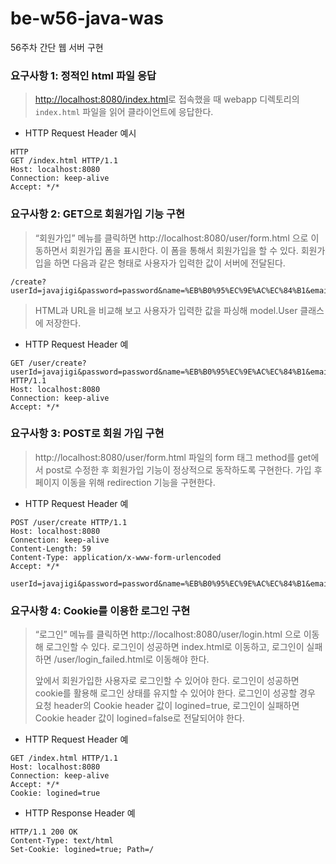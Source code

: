 # be-w56-java-was

56주차 간단 웹 서버 구현

### 요구사항 1: 정적인 html 파일 응답

> <http://localhost:8080/index.html>로 접속했을 때 webapp 디렉토리의 `index.html` 파일을 읽어 클라이언트에 응답한다.

- HTTP Request Header 예시

```
HTTP
GET /index.html HTTP/1.1
Host: localhost:8080
Connection: keep-alive
Accept: */*
```

### 요구사항 2: GET으로 회원가입 기능 구현

> “회원가입” 메뉴를 클릭하면 http://localhost:8080/user/form.html 으로 이동하면서 회원가입 폼을 표시한다. 이 폼을 통해서 회원가입을 할 수 있다. 회원가입을 하면 다음과 같은 형태로 사용자가 입력한 값이 서버에 전달된다.

```
/create?userId=javajigi&password=password&name=%EB%B0%95%EC%9E%AC%EC%84%B1&email=javajigi%40slipp.net
```

> HTML과 URL을 비교해 보고 사용자가 입력한 값을 파싱해 model.User 클래스에 저장한다.

- HTTP Request Header 예

```
GET /user/create?userId=javajigi&password=password&name=%EB%B0%95%EC%9E%AC%EC%84%B1&email=javajigi%40slipp.net HTTP/1.1
Host: localhost:8080
Connection: keep-alive
Accept: */*
```

### 요구사항 3: POST로 회원 가입 구현

> http://localhost:8080/user/form.html 파일의 form 태그 method를 get에서 post로 수정한 후 회원가입 기능이 정상적으로 동작하도록 구현한다. 가입 후 페이지 이동을 위해 redirection 기능을 구현한다.

- HTTP Request Header 예

```
POST /user/create HTTP/1.1
Host: localhost:8080
Connection: keep-alive
Content-Length: 59
Content-Type: application/x-www-form-urlencoded
Accept: */*

userId=javajigi&password=password&name=%EB%B0%95%EC%9E%AC%EC%84%B1&email=javajigi%40slipp.net
```

### 요구사항 4: Cookie를 이용한 로그인 구현

> “로그인” 메뉴를 클릭하면 http://localhost:8080/user/login.html 으로 이동해 로그인할 수 있다. 로그인이 성공하면 index.html로 이동하고, 로그인이 실패하면 /user/login_failed.html로 이동해야 한다.
>
> 앞에서 회원가입한 사용자로 로그인할 수 있어야 한다. 로그인이 성공하면 cookie를 활용해 로그인 상태를 유지할 수 있어야 한다. 로그인이 성공할 경우 요청 header의 Cookie header 값이 logined=true, 로그인이 실패하면 Cookie header 값이 logined=false로 전달되어야 한다.

- HTTP Request Header 예

```
GET /index.html HTTP/1.1
Host: localhost:8080
Connection: keep-alive
Accept: */*
Cookie: logined=true
```

- HTTP Response Header 예

```
HTTP/1.1 200 OK
Content-Type: text/html
Set-Cookie: logined=true; Path=/
```
